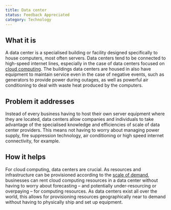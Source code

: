 ```yaml
---
title: Data center
status: Feedback Appreciated
category: Technology
---
```


## What it is

A data center is a specialised building or facility designed specifically to house computers, most often servers. 
Data centers tend to be connected to high-speed internet lines, 
especially in the case of data centers focused on [cloud computing](/cloud-computing/). 
The buildings data centers are housed in also have equipment to maintain service even in the case of negative events, 
such as generators to provide power during outages, 
as well as powerful air conditioning to deal with waste heat produced by the computers.

## Problem it addresses

Instead of every business having to host their own server equipment where they are located, 
data centers allow companies and individuals to take advantage of the 
specialised knowledge and efficiencies of scale of data center providers. 
This means not having to worry about managing power supply, fire suppression technology, 
air conditioning or high speed internet connectivity, for example.

## How it helps

For cloud computing, data centers are crucial. 
As resources and infrastructure can be provisioned according to the [scale of demand](/scalability/), 
businesses can rent cloud computing resources in a data center without having to worry about forecasting 
– and potentially under-resourcing or overpaying – for computing resources. 
As data centers exist all over the world, 
this allows for provisioning resources geographically near to demand 
without having to physically ship and set up equipment.
